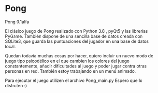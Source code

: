 # Pong
Pong 0.1alfa

El clásico juego de Pong realizado con Python 3.8 , pyQt5 y las librerías PyGame. 
También dispone de una sencilla base de datos creada con SQLite3, que guarda las puntuaciones del jugador en una base de datos local.

Quedan todavía muchas cosas por hacer, quiero incluir un nuevo modo de juego tipo psicodélico en el que cambien los colores del juego constantemente,
añadir dificultades al juego y poder jugar contra otras personas en red. También estoy trabajando en un menú animado.

Para ejecutar el juego utilizen el archivo Pong_main.py
Espero que lo disfruten :)
